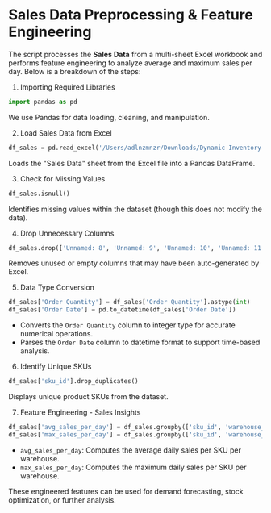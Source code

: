 # Sales Data Preprocessing & Feature Engineering

The script processes the **Sales Data** from a multi-sheet Excel workbook and performs feature engineering to analyze average and maximum sales per day. Below is a breakdown of the steps:

1. Importing Required Libraries
```python
import pandas as pd
```
We use Pandas for data loading, cleaning, and manipulation.

2. Load Sales Data from Excel
```python
df_sales = pd.read_excel('/Users/adlnzmnzr/Downloads/Dynamic Inventory Analytics.xlsx', sheet_name='Sales Data')
```
Loads the "Sales Data" sheet from the Excel file into a Pandas DataFrame.

3. Check for Missing Values
```python
df_sales.isnull()
```
Identifies missing values within the dataset (though this does not modify the data).

4. Drop Unnecessary Columns
```python
df_sales.drop(['Unnamed: 8', 'Unnamed: 9', 'Unnamed: 10', 'Unnamed: 11', 'Unnamed: 12'], axis=1, inplace=True)
```
Removes unused or empty columns that may have been auto-generated by Excel.

5. Data Type Conversion
```python
df_sales['Order Quantity'] = df_sales['Order Quantity'].astype(int)
df_sales['Order Date'] = pd.to_datetime(df_sales['Order Date'])
```
- Converts the `Order Quantity` column to integer type for accurate numerical operations.
- Parses the `Order Date` column to datetime format to support time-based analysis.

6. Identify Unique SKUs
```python
df_sales['sku_id'].drop_duplicates()
```
Displays unique product SKUs from the dataset.

7. Feature Engineering - Sales Insights
```python
df_sales['avg_sales_per_day'] = df_sales.groupby(['sku_id', 'warehouse_id', 'order_date'])['order_quantity'].transform('mean')
df_sales['max_sales_per_day'] = df_sales.groupby(['sku_id', 'warehouse_id', 'order_date'])['order_quantity'].transform('max')
```
- `avg_sales_per_day`: Computes the average daily sales per SKU per warehouse.
- `max_sales_per_day`: Computes the maximum daily sales per SKU per warehouse.

These engineered features can be used for demand forecasting, stock optimization, or further analysis.